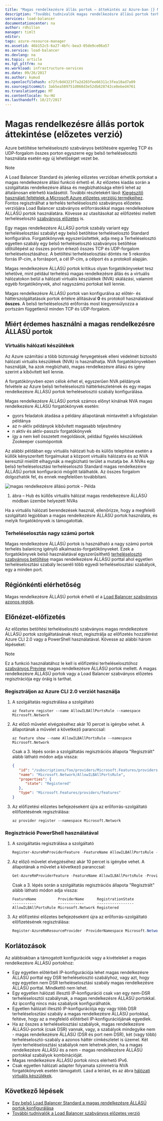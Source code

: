 ```yaml
---
title: "Magas rendelkezésre állás portok – áttekintés az Azure-ban |} Microsoft Docs"
description: "További tudnivalók magas rendelkezésre állású portok terheléselosztási egy belső terheléselosztón"
services: load-balancer
documentationcenter: na
author: rdhillon
manager: timlt
editor: 
tags: azure-resource-manager
ms.assetid: 46b152c5-6a27-4bfc-bea3-05de9ce06a57
ms.service: load-balancer
ms.devlang: na
ms.topic: article
ms.tgt_pltfrm: na
ms.workload: infrastructure-services
ms.date: 09/26/2017
ms.author: kumud
ms.openlocfilehash: e72fc0d4323f7a2d203fee66311c3fea10ad7a09
ms.sourcegitcommit: 3ab5ea589751d068d3e52db828742ce8ebed4761
ms.translationtype: MT
ms.contentlocale: hu-HU
ms.lasthandoff: 10/27/2017
---
```

# <a name="high-availability-ports-overview-preview"></a>Magas rendelkezésre állás portok áttekintése (előzetes verzió)

Azure betöltése terheléselosztó szabványos betöltésére egyenleg TCP és UDP-forgalom összes porton egyszerre egy belső terheléselosztó használata esetén egy új lehetőséget vezet be. 

>[!NOTE]
> A Load Balancer Standard és jelenleg előzetes verzióban érhetők portokat a magas rendelkezésre állási funkció érhető el. Az előzetes kiadás során a szolgáltatás rendelkezésre állása és megbízhatósága eltérő lehet az általánosan elérhető kiadásétól. További részletekért lásd: [Kiegészítő használati feltételek a Microsoft Azure előzetes verziójú termékeihez](https://azure.microsoft.com/support/legal/preview-supplemental-terms/). Fontos regisztrálhat a terhelés terheléselosztó szabványos előzetes verziójára Load Balancer szabványos erőforrásokkal magas rendelkezésre ÁLLÁSÚ portok használatára. Kövesse az utasításokat az előfizetési mellett terheléselosztó [szabványos előzetes](https://aka.ms/lbpreview#preview-sign-up) is.

Egy magas rendelkezésre ÁLLÁSÚ portok szabály variant egy terheléselosztási szabályt egy belső betöltése terheléselosztó Standard konfigurálva.  Forgatókönyvek egyszerűsítettek, adja meg a Terheléselosztó egyetlen szabály egy belső terheléselosztó szabványos betöltése időtúllépést az összes porton érkező összes TCP és UDP-forgalom terheléselosztásához. A betöltési terheléselosztási döntés ne 5 rekordos forrás IP-cím, a forrásport, a cél IP-cím, a célport és a protokoll alapján.

Magas rendelkezésre ÁLLÁSÚ portok kritikus olyan forgatókönyveket tesz lehetővé, mint például terhelésű magas rendelkezésre állás és a virtuális hálózatokon belül a hálózati virtuális készülékek (NVA) skálázási, valamint egyéb forgatókönyvek, ahol nagyszámú portokat kell lennie. 

Magas rendelkezésre ÁLLÁSÚ portok van konfigurálva az előtér- és háttérszolgáltatások portok értékre állításával **0** és protokoll használatával **összes**.  A belső terheléselosztó erőforrás most kiegyensúlyozza a portszám függetlenül minden TCP és UDP-forgalom.

## <a name="why-use-ha-ports"></a>Miért érdemes használni a magas rendelkezésre ÁLLÁSÚ portok

### <a name="nva"></a>Virtuális hálózati készülékek

Az Azure számítási a több biztonsági fenyegetések elleni védelmét biztosító hálózati virtuális készülékek (NVA) is használhatja. NVA forgatókönyvekben használják, ha azok megbízható, magas rendelkezésre állású és igény szerint a kibővített kell lennie.

A forgatókönyvben ezen célok érhet el, egyszerűen NVA példányok felvétele az Azure belső terheléselosztó háttérkészletének és egy magas rendelkezésre ÁLLÁSÚ portok terheléselosztó szabály konfigurálása.

Magas rendelkezésre ÁLLÁSÚ portok számos előnyt kínálnak NVA magas rendelkezésre ÁLLÁSÚ forgatókönyvek esetén:
- gyors feladatok átadása a példány állapotának mintavételt a kifogástalan példánya
- az n-aktív példányok kibővített magasabb teljesítmény
- n aktív és aktív-passzív forgatókönyvek
- így a nem kell összetett megoldások, például figyelés készülékek Zookeeper csomópontok

Az alábbi példában egy virtuális hálózati hub és küllős telepítése esetén a küllők kényszerített forgalmukat a központ virtuális hálózatra és az NVA keresztül mielőtt elhagynák a megbízható terület a mutatja be. A NVAs egy belső terheléselosztási terheléselosztó Standard magas rendelkezésre ÁLLÁSÚ portok konfiguráció mögött találhatók.  Az összes forgalom dolgozhatók fel, és ennek megfelelően továbbítani. 

![magas rendelkezésre állású portok – Példa](./media/load-balancer-ha-ports-overview/nvaha.png)

1. ábra – Hub és küllős virtuális hálózat magas rendelkezésre ÁLLÁSÚ módban üzembe helyezett NVAs

Ha a virtuális hálózati berendezések használ, ellenőrizze, hogy a megfelelő szolgáltató legjobban a magas rendelkezésre ÁLLÁSÚ portok használata, és melyik forgatókönyvek is támogatottak.

### <a name="load-balancing-large-numbers-of-ports"></a>Terheléselosztás nagy számú portok

Magas rendelkezésre ÁLLÁSÚ portok is használható a nagy számú portok terhelés balanicng igénylő alkalmazás-forgatókönyveket. Ezek a forgatókönyvek belső használatával egyszerűsíthető [terheléselosztó szabványos betöltése](https://aka.ms/lbpreview) magas rendelkezésre ÁLLÁSÚ porttal ahol egyetlen terheléselosztási szabály lecseréli több egyedi terheléselosztási szabályok, egy a minden port.

## <a name="region-availability"></a>Régiónkénti elérhetőség

Magas rendelkezésre ÁLLÁSÚ portok érhető el a [Load Balancer szabványos azonos régiók](https://aka.ms/lbpreview#region-availability).  

## <a name="preview-sign-up"></a>Előnézet-előfizetés

Az előzetes betöltési terheléselosztó szabványos magas rendelkezésre ÁLLÁSÚ portok szolgáltatásának részt, regisztrálja az előfizetés hozzáférést Azure CLI 2.0 vagy a PowerShell használatával.  Kövesse az alábbi három lépéseket:

>[!NOTE]
>Ez a funkció használatához le kell is előfizetési terheléselosztóhoz [szabványos Preview](https://aka.ms/lbpreview#preview-sign-up) magas rendelkezésre ÁLLÁSÚ portok mellett. A magas rendelkezésre ÁLLÁSÚ portok vagy a Load Balancer szabványos előzetes regisztrációja egy óráig is tarthat.

### <a name="sign-up-using-azure-cli-20"></a>Regisztráljon az Azure CLI 2.0 verziót használja

1. A szolgáltatás regisztrálása a szolgáltató
    ```cli
    az feature register --name AllowILBAllPortsRule --namespace Microsoft.Network
    ```
    
2. Az előző művelet elvégzéséhez akár 10 percet is igénybe vehet.  A állapotának a művelet a következő paranccsal:

    ```cli
    az feature show --name AllowILBAllPortsRule --namespace Microsoft.Network
    ```
    
    Csak a 3. lépés során a szolgáltatás regisztrációs állapota "Regisztrált" alább látható módon adja vissza:
   
    ```json
    {
       "id": "/subscriptions/foo/providers/Microsoft.Features/providers/Microsoft.Network/features/AllowLBPreview",
       "name": "Microsoft.Network/AllowILBAllPortsRule",
       "properties": {
          "state": "Registered"
       },
       "type": "Microsoft.Features/providers/features"
    }
    ```
    
3. Az előfizetési előzetes befejezéseként újra az erőforrás-szolgáltató előfizetésének regisztrálása:

    ```cli
    az provider register --namespace Microsoft.Network
    ```
    
### <a name="sign-up-using-powershell"></a>Regisztráció PowerShell használatával

1. A szolgáltatás regisztrálása a szolgáltató
    ```powershell
    Register-AzureRmProviderFeature -FeatureName AllowILBAllPortsRule -ProviderNamespace Microsoft.Network
    ```
    
2. Az előző művelet elvégzéséhez akár 10 percet is igénybe vehet.  A állapotának a művelet a következő paranccsal:

    ```powershell
    Get-AzureRmProviderFeature -FeatureName AllowILBAllPortsRule -ProviderNamespace Microsoft.Network
    ```
    Csak a 3. lépés során a szolgáltatás regisztrációs állapota "Regisztrált" alább látható módon adja vissza:
   
    ```
    FeatureName          ProviderName      RegistrationState
    -----------          ------------      -----------------
    AllowILBAllPortsRule Microsoft.Network Registered
    ```
    
3. Az előfizetési előzetes befejezéseként újra az erőforrás-szolgáltató előfizetésének regisztrálása:

    ```powershell
    Register-AzureRmResourceProvider -ProviderNamespace Microsoft.Network
    ```


## <a name="limitations"></a>Korlátozások

Az alábbiakban a támogatott konfigurációk vagy a kivételeket a magas rendelkezésre ÁLLÁSÚ portokhoz:

- Egy egyetlen előtérbeli IP-konfigurációja lehet magas rendelkezésre ÁLLÁSÚ porttal egy DSR terheléselosztó szabályhoz, vagy azt, hogy egy egyetlen nem DSR terheléselosztási szabály magas rendelkezésre ÁLLÁSÚ porttal. Mindkettő nem lehet.
- Egy egyetlen hálózati illesztő IP-konfiguráció csak van egy nem-DSR terheléselosztói szabálynak, a magas rendelkezésre ÁLLÁSÚ portokkal. Az ipconfig nincs más szabályok konfigurálhatók.
- Egyetlen hálózati illesztő IP-konfigurációja egy vagy több DSR terheléselosztási szabály a magas rendelkezésre ÁLLÁSÚ portokkal, feltéve, hogy az a megfelelő előtérbeli IP-konfigurációjának egyediek.
- Ha az összes a terheléselosztási szabályok, magas rendelkezésre ÁLLÁSÚ-portok (csak DSR) vannak, vagy, a szabályok mindegyike nem - magas rendelkezésre ÁLLÁSÚ (DSR és port nem DSR), két (vagy több) terheléselosztó-szabály a azonos háttér címkészletet is üzemel. Két ilyen terheléselosztási szabályok nem lehetnek jelen, ha a magas rendelkezésre ÁLLÁSÚ és a nem - magas rendelkezésre ÁLLÁSÚ portokkal szabályok kombinációját.
- Magas rendelkezésre ÁLLÁSÚ portok nincs elérhető IPv6.
- Csak egyetlen hálózati adapter folyamata szimmetria NVA forgatókönyvek esetén támogatott. Lásd a leírást, és az ábra [hálózati virtuális készülékek](#nva). 



## <a name="next-steps"></a>Következő lépések

- [Egy belső Load Balancer Standard a magas rendelkezésre ÁLLÁSÚ portok konfigurálása](load-balancer-configure-ha-ports.md)
- [További tudnivalók a Load Balancer szabványos előzetes verzió](https://aka.ms/lbpreview)

